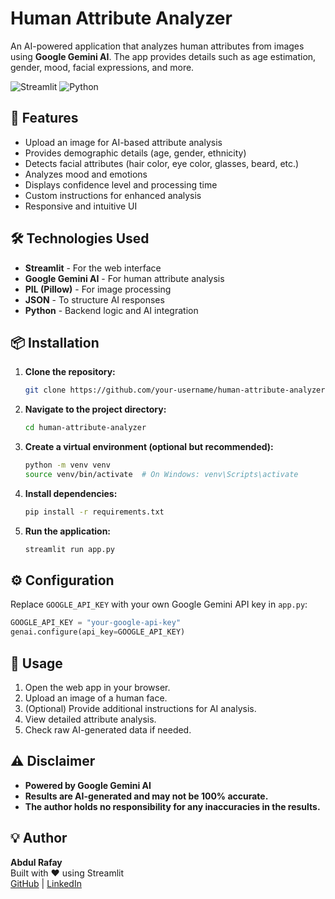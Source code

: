 # Human Attribute Analyzer

An AI-powered application that analyzes human attributes from images using **Google Gemini AI**. The app provides details such as age estimation, gender, mood, facial expressions, and more.

![Streamlit](https://img.shields.io/badge/Streamlit-FF4B4B?style=for-the-badge&logo=Streamlit&logoColor=white)
![Python](https://img.shields.io/badge/Python-3776AB?style=for-the-badge&logo=python&logoColor=white)

## 🚀 Features
- Upload an image for AI-based attribute analysis
- Provides demographic details (age, gender, ethnicity)
- Detects facial attributes (hair color, eye color, glasses, beard, etc.)
- Analyzes mood and emotions
- Displays confidence level and processing time
- Custom instructions for enhanced analysis
- Responsive and intuitive UI

## 🛠️ Technologies Used
- **Streamlit** - For the web interface
- **Google Gemini AI** - For human attribute analysis
- **PIL (Pillow)** - For image processing
- **JSON** - To structure AI responses
- **Python** - Backend logic and AI integration

## 📦 Installation

1. **Clone the repository:**
   ```bash
   git clone https://github.com/your-username/human-attribute-analyzer.git
   ```

2. **Navigate to the project directory:**
   ```bash
   cd human-attribute-analyzer
   ```

3. **Create a virtual environment (optional but recommended):**
   ```bash
   python -m venv venv
   source venv/bin/activate  # On Windows: venv\Scripts\activate
   ```

4. **Install dependencies:**
   ```bash
   pip install -r requirements.txt
   ```

5. **Run the application:**
   ```bash
   streamlit run app.py
   ```

## ⚙️ Configuration
Replace `GOOGLE_API_KEY` with your own Google Gemini API key in `app.py`:

```python
GOOGLE_API_KEY = "your-google-api-key"
genai.configure(api_key=GOOGLE_API_KEY)
```

## 🎯 Usage
1. Open the web app in your browser.
2. Upload an image of a human face.
3. (Optional) Provide additional instructions for AI analysis.
4. View detailed attribute analysis.
5. Check raw AI-generated data if needed.

## ⚠️ Disclaimer
- **Powered by Google Gemini AI**
- **Results are AI-generated and may not be 100% accurate.**
- **The author holds no responsibility for any inaccuracies in the results.**

## 💡 Author
**Abdul Rafay**  
Built with ❤️ using Streamlit  
[GitHub](https://github.com/Future-Rafay/) | [LinkedIn](https://www.linkedin.com/in/rafay-nadeem-web-developer/)
